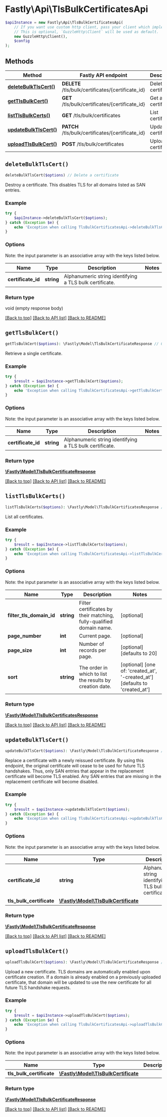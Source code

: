 # Fastly\Api\TlsBulkCertificatesApi


```php
$apiInstance = new Fastly\Api\TlsBulkCertificatesApi(
    // If you want use custom http client, pass your client which implements `GuzzleHttp\ClientInterface`.
    // This is optional, `GuzzleHttp\Client` will be used as default.
    new GuzzleHttp\Client(),
    $config
);
```

## Methods

Method | Fastly API endpoint | Description
------------- | ------------- | -------------
[**deleteBulkTlsCert()**](TlsBulkCertificatesApi.md#deleteBulkTlsCert) | **DELETE** /tls/bulk/certificates/{certificate_id} | Delete a certificate
[**getTlsBulkCert()**](TlsBulkCertificatesApi.md#getTlsBulkCert) | **GET** /tls/bulk/certificates/{certificate_id} | Get a certificate
[**listTlsBulkCerts()**](TlsBulkCertificatesApi.md#listTlsBulkCerts) | **GET** /tls/bulk/certificates | List certificates
[**updateBulkTlsCert()**](TlsBulkCertificatesApi.md#updateBulkTlsCert) | **PATCH** /tls/bulk/certificates/{certificate_id} | Update a certificate
[**uploadTlsBulkCert()**](TlsBulkCertificatesApi.md#uploadTlsBulkCert) | **POST** /tls/bulk/certificates | Upload a certificate


## `deleteBulkTlsCert()`

```php
deleteBulkTlsCert($options) // Delete a certificate
```

Destroy a certificate. This disables TLS for all domains listed as SAN entries.

### Example
```php
try {
    $apiInstance->deleteBulkTlsCert($options);
} catch (Exception $e) {
    echo 'Exception when calling TlsBulkCertificatesApi->deleteBulkTlsCert: ', $e->getMessage(), PHP_EOL;
}
```

### Options

Note: the input parameter is an associative array with the keys listed below.

Name | Type | Description  | Notes
------------- | ------------- | ------------- | -------------
**certificate_id** | **string** | Alphanumeric string identifying a TLS bulk certificate. |

### Return type

void (empty response body)

[[Back to top]](#) [[Back to API list]](../../README.md#endpoints)
[[Back to README]](../../README.md)

## `getTlsBulkCert()`

```php
getTlsBulkCert($options): \Fastly\Model\TlsBulkCertificateResponse // Get a certificate
```

Retrieve a single certificate.

### Example
```php
try {
    $result = $apiInstance->getTlsBulkCert($options);
} catch (Exception $e) {
    echo 'Exception when calling TlsBulkCertificatesApi->getTlsBulkCert: ', $e->getMessage(), PHP_EOL;
}
```

### Options

Note: the input parameter is an associative array with the keys listed below.

Name | Type | Description  | Notes
------------- | ------------- | ------------- | -------------
**certificate_id** | **string** | Alphanumeric string identifying a TLS bulk certificate. |

### Return type

[**\Fastly\Model\TlsBulkCertificateResponse**](../Model/TlsBulkCertificateResponse.md)

[[Back to top]](#) [[Back to API list]](../../README.md#endpoints)
[[Back to README]](../../README.md)

## `listTlsBulkCerts()`

```php
listTlsBulkCerts($options): \Fastly\Model\TlsBulkCertificatesResponse // List certificates
```

List all certificates.

### Example
```php
try {
    $result = $apiInstance->listTlsBulkCerts($options);
} catch (Exception $e) {
    echo 'Exception when calling TlsBulkCertificatesApi->listTlsBulkCerts: ', $e->getMessage(), PHP_EOL;
}
```

### Options

Note: the input parameter is an associative array with the keys listed below.

Name | Type | Description  | Notes
------------- | ------------- | ------------- | -------------
**filter_tls_domain_id** | **string** | Filter certificates by their matching, fully-qualified domain name. | [optional]
**page_number** | **int** | Current page. | [optional]
**page_size** | **int** | Number of records per page. | [optional] [defaults to 20]
**sort** | **string** | The order in which to list the results by creation date. | [optional] [one of: 'created_at', '-created_at'] [defaults to 'created_at']

### Return type

[**\Fastly\Model\TlsBulkCertificatesResponse**](../Model/TlsBulkCertificatesResponse.md)

[[Back to top]](#) [[Back to API list]](../../README.md#endpoints)
[[Back to README]](../../README.md)

## `updateBulkTlsCert()`

```php
updateBulkTlsCert($options): \Fastly\Model\TlsBulkCertificateResponse // Update a certificate
```

Replace a certificate with a newly reissued certificate. By using this endpoint, the original certificate will cease to be used for future TLS handshakes. Thus, only SAN entries that appear in the replacement certificate will become TLS enabled. Any SAN entries that are missing in the replacement certificate will become disabled.

### Example
```php
try {
    $result = $apiInstance->updateBulkTlsCert($options);
} catch (Exception $e) {
    echo 'Exception when calling TlsBulkCertificatesApi->updateBulkTlsCert: ', $e->getMessage(), PHP_EOL;
}
```

### Options

Note: the input parameter is an associative array with the keys listed below.

Name | Type | Description  | Notes
------------- | ------------- | ------------- | -------------
**certificate_id** | **string** | Alphanumeric string identifying a TLS bulk certificate. |
**tls_bulk_certificate** | [**\Fastly\Model\TlsBulkCertificate**](../Model/TlsBulkCertificate.md) |  | [optional]

### Return type

[**\Fastly\Model\TlsBulkCertificateResponse**](../Model/TlsBulkCertificateResponse.md)

[[Back to top]](#) [[Back to API list]](../../README.md#endpoints)
[[Back to README]](../../README.md)

## `uploadTlsBulkCert()`

```php
uploadTlsBulkCert($options): \Fastly\Model\TlsBulkCertificateResponse // Upload a certificate
```

Upload a new certificate. TLS domains are automatically enabled upon certificate creation. If a domain is already enabled on a previously uploaded certificate, that domain will be updated to use the new certificate for all future TLS handshake requests.

### Example
```php
try {
    $result = $apiInstance->uploadTlsBulkCert($options);
} catch (Exception $e) {
    echo 'Exception when calling TlsBulkCertificatesApi->uploadTlsBulkCert: ', $e->getMessage(), PHP_EOL;
}
```

### Options

Note: the input parameter is an associative array with the keys listed below.

Name | Type | Description  | Notes
------------- | ------------- | ------------- | -------------
**tls_bulk_certificate** | [**\Fastly\Model\TlsBulkCertificate**](../Model/TlsBulkCertificate.md) |  | [optional]

### Return type

[**\Fastly\Model\TlsBulkCertificateResponse**](../Model/TlsBulkCertificateResponse.md)

[[Back to top]](#) [[Back to API list]](../../README.md#endpoints)
[[Back to README]](../../README.md)
